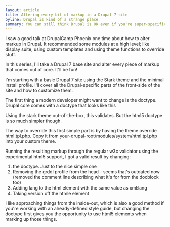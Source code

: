 ```yaml
---
layout: article
title: Altering every bit of markup in a Drupal 7 site
byline: Drupal is kind of a strange place
summary: You can still think Drupal is OK even if you're super-specific about how you like your markup.
---
```


I saw a good talk at DrupalCamp Phoenix one time about how to alter markup in Drupal. It recommended some modules at a high level; like display suite, using custom templates and using theme functions to override stuff.

In this series, I'll take a Drupal 7 base site and alter every piece of markup that comes out of core. It'll be fun!

I'm starting with a basic Drupal 7 site using the Stark theme and the minimal install profile. I'll cover all the Drupal-specific parts of the front-side of the site and how to customize them.

The first thing a modern developer might want to change is the doctype. Drupal core comes with a doctype that looks like this

<!DOCTYPE html PUBLIC "-//W3C//DTD XHTML+RDFa 1.0//EN"
  "http://www.w3.org/MarkUp/DTD/xhtml-rdfa-1.dtd">
  
Using the stark theme out-of-the-box, this validates. But the html5 doctype is so much simpler though.

<!DOCTYPE html>

The way to override this first simple part is by having the theme override html.tpl.php. Copy it from your-drupal-root/modules/system/html.tpl.php into your custom theme.

Running the resulting markup through the regular w3c validator using the experimental html5 support, I got a valid result by changing:

1. the doctype. Just to the nice simple one
2. Removing the grddl profile from the head - seems that's outdated now (removed the comment line describing what it's for from the docblock too)
3. Adding lang to the html element with the same value as xml:lang
4. Taking version off the htmle element

I like approaching things from the inside-out, which is also a good method if you're working with an already-defined style guide, but changing the doctype first gives you the opportunity to use html5 elements when marking up those things.
